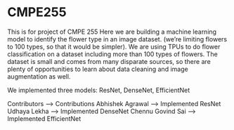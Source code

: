 # CMPE255
This is for project of CMPE 255
Here we are building a machine learning model to identify the flower type in an image dataset. (we’re limiting flowers to 100 types, so that it would be simpler). 
We are using TPUs to do flower classification on a dataset including more than 100 types of flowers. 
The dataset is small and comes from many disparate sources, so there are plenty of opportunities to learn about data cleaning and image augmentation as well.

We implemented three models: ResNet, DenseNet, EfficientNet

Contributors --> Contributions
Abhishek Agrawal --> Implemented ResNet
Udhaya Lekha --> Implemented DenseNet
Chennu Govind Sai --> Implemented EfficientNet


